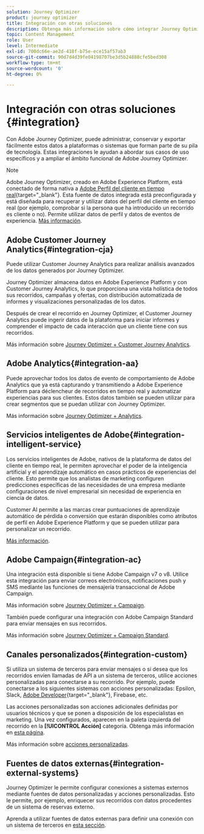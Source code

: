 ```yaml
---
solution: Journey Optimizer
product: journey optimizer
title: Integración con otras soluciones
description: Obtenga más información sobre cómo integrar Journey Optimizer con otras soluciones
topic: Content Management
role: User
level: Intermediate
exl-id: 700dc66e-ae2d-418f-b75e-ece15af57ab3
source-git-commit: 90d7d4d39fe04198707be3d5b24888cfe5bed308
workflow-type: tm+mt
source-wordcount: '0'
ht-degree: 0%

---
```


# Integración con otras soluciones {#integration}

Con Adobe Journey Optimizer, puede administrar, conservar y exportar fácilmente estos datos a plataformas o sistemas que forman parte de su pila de tecnología. Estas integraciones le ayudan a abordar sus casos de uso específicos y a ampliar el ámbito funcional de Adobe Journey Optimizer.

>[!NOTE]
>
> Adobe Journey Optimizer, creado en Adobe Experience Platform, está conectado de forma nativa a [Adobe Perfil del cliente en tiempo real](https://experienceleague.adobe.com/docs/experience-platform/profile/home.html?lang=es){target=&quot;_blank&quot;}. Esta fuente de datos integrada está preconfigurada y está diseñada para recuperar y utilizar datos del perfil del cliente en tiempo real (por ejemplo, comprobar si la persona que ha introducido un recorrido es cliente o no). Permite utilizar datos de perfil y datos de eventos de experiencia. [Más información](../datasource/adobe-experience-platform-data-source.md).

## Adobe Customer Journey Analytics{#integration-cja}

Puede utilizar Customer Journey Analytics para realizar análisis avanzados de los datos generados por Journey Optimizer.

Journey Optimizer almacena datos en Adobe Experience Platform y con Customer Journey Analytics, lo que proporciona una vista holística de todos sus recorridos, campañas y ofertas, con distribución automatizada de informes y visualizaciones personalizadas de los datos.

Después de crear el recorrido en Journey Optimizer, el Customer Journey Analytics puede ingerir datos de la plataforma para iniciar informes y comprender el impacto de cada interacción que un cliente tiene con sus recorridos.

Más información sobre [Journey Optimizer + Customer Journey Analytics](../reports/cja-ajo.md).

## Adobe Analytics{#integration-aa}

Puede aprovechar todos los datos de evento de comportamiento de Adobe Analytics que ya está capturando y transmitiendo a Adobe Experience Platform para déclencheur de recorridos en tiempo real y automatizar experiencias para sus clientes. Estos datos también se pueden utilizar para crear segmentos que se puedan utilizar con Journey Optimizer.

Más información sobre [Journey Optimizer + Analytics](../event/about-analytics.md).

## Servicios inteligentes de Adobe{#integration-intelligent-service}

Los servicios inteligentes de Adobe, nativos de la plataforma de datos del cliente en tiempo real, le permiten aprovechar el poder de la inteligencia artificial y el aprendizaje automático en casos prácticos de experiencias del cliente. Esto permite que los analistas de marketing configuren predicciones específicas de las necesidades de una empresa mediante configuraciones de nivel empresarial sin necesidad de experiencia en ciencia de datos.

Customer AI permite a las marcas crear puntuaciones de aprendizaje automático de pérdida o conversión que estarán disponibles como atributos de perfil en Adobe Experience Platform y que se pueden utilizar para personalizar un recorrido.

[Más información](../building-journeys/ai-services-overview.md).


## Adobe Campaign{#integration-ac}

Una integración está disponible si tiene Adobe Campaign v7 o v8. Utilice esta integración para enviar correos electrónicos, notificaciones push y SMS mediante las funciones de mensajería transaccional de Adobe Campaign.

Más información sobre [Journey Optimizer + Campaign](../building-journeys/ajo-ac.md).

También puede configurar una integración con Adobe Campaign Standard para enviar mensajes en sus recorridos.

Más información sobre [Journey Optimizer + Campaign Standard](../building-journeys/ajo-ac.md).

## Canales personalizados{#integration-custom}

Si utiliza un sistema de terceros para enviar mensajes o si desea que los recorridos envíen llamadas de API a un sistema de terceros, utilice acciones personalizadas para conectarse a su recorrido. Por ejemplo, puede conectarse a los siguientes sistemas con acciones personalizadas: Epsilon, Slack, [Adobe Developer](https://developer.adobe.com/){target=&quot;_blank&quot;}, Firebase, etc.

Las acciones personalizadas son acciones adicionales definidas por usuarios técnicos y que se ponen a disposición de los especialistas en marketing. Una vez configurados, aparecen en la paleta izquierda del recorrido en la **[!UICONTROL Acción]** categoría. Obtenga más información en [esta página](../building-journeys/about-journey-activities.md#action-activities).

Más información sobre [acciones personalizadas](../action/about-custom-action-configuration.md).

## Fuentes de datos externas{#integration-external-systems}

Journey Optimizer le permite configurar conexiones a sistemas externos mediante fuentes de datos personalizadas y acciones personalizadas. Esto le permite, por ejemplo, enriquecer sus recorridos con datos procedentes de un sistema de reservas externo.

Aprenda a utilizar fuentes de datos externas para definir una conexión con un sistema de terceros en [esta sección](../datasource/external-data-sources.md).
